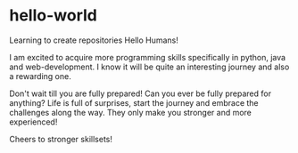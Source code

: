 # hello-world
Learning to create repositories
Hello Humans!

I am excited to acquire more programming skills specifically in python, java and web-development. I know it will be quite an interesting journey and also a rewarding one. 

Don't wait till you are fully prepared! Can you ever be fully prepared for anything? Life is full of surprises, start the journey and embrace the challenges along the way. They only make you stronger and more experienced!

Cheers to stronger skillsets!
